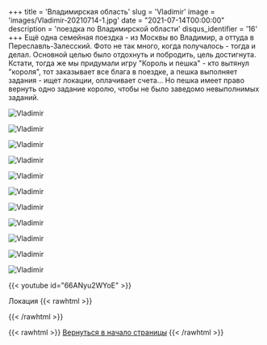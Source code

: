 +++
title = 'Владимирская область'
slug = 'Vladimir'
image = 'images/Vladimir-20210714-1.jpg'
date = "2021-07-14T00:00:00"
description = 'поездка по Владимирской области'
disqus_identifier = '16'
+++
Ещё одна семейная поездка - из Москвы во Владимир, а оттуда в Переславль-Залесский. Фото не так много, когда получалось - тогда и делал. Основной целью было отдохнуть и побродить, цель достигнута. Кстати, тогда же мы придумали игру "Король и пешка" - кто вытянул "короля", тот заказывает все блага в поездке, а пешка выполняет задания - ищет локации, оплачивает счета... Но пешка имеет право вернуть одно задание королю, чтобы не было заведомо невыполнимых заданий.

![Vladimir](/images/Vladimir-20210714-2.jpg)

![Vladimir](/images/Vladimir-20210714-3.jpg)

![Vladimir](/images/Vladimir-20210714-4.jpg)

![Vladimir](/images/Vladimir-20210714-5.jpg)

![Vladimir](/images/Vladimir-20210714-6.jpg)

![Vladimir](/images/Vladimir-20210714-7.jpg)

![Vladimir](/images/Vladimir-20210714-8.jpg)

![Vladimir](/images/Vladimir-20210714-9.jpg)

![Vladimir](/images/Vladimir-20210714-10.jpg)

![Vladimir](/images/Vladimir-20210714-11.jpg)

![Vladimir](/images/Vladimir-20210714-12.jpg)

{{< youtube id="66ANyu2WYoE" >}}

Локация
{{< rawhtml >}}
<script type="text/javascript" charset="utf-8" async src="https://api-maps.yandex.ru/services/constructor/1.0/js/?um=constructor%3Abd66761cbd87adab076b9fc69d665f6c048f1a3ed975b5266b35fd2f86cafafa&amp;width=500&amp;height=400&amp;lang=ru_RU&amp;scroll=true"></script>
{{< /rawhtml >}}

{{< rawhtml >}}
<a href="#">Вернуться в начало страницы</a>
{{< /rawhtml >}}
